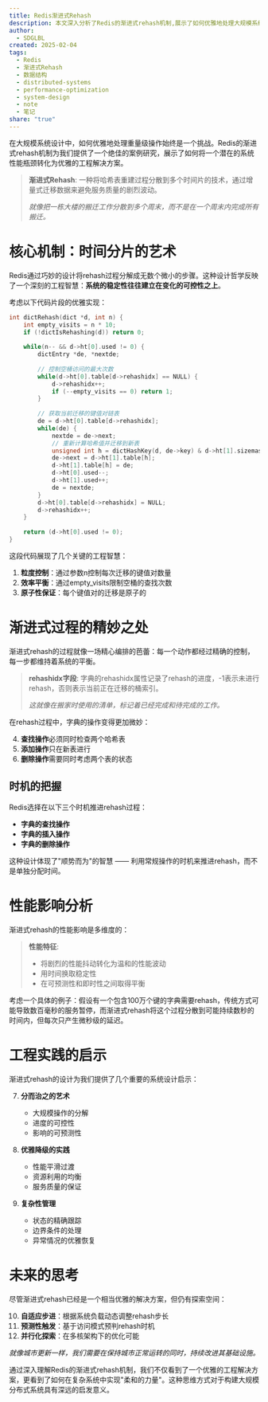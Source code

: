 ```yaml
---
title: Redis渐进式Rehash
description: 本文深入分析了Redis的渐进式rehash机制,展示了如何优雅地处理大规模系统中的重量级操作,并探讨了其核心机制、性能影响及工程实践的启示。
author:
  - SDGLBL
created: 2025-02-04
tags:
  - Redis
  - 渐进式Rehash
  - 数据结构
  - distributed-systems
  - performance-optimization
  - system-design
  - note
  - 笔记
share: "true"
---
```



在大规模系统设计中，如何优雅地处理重量级操作始终是一个挑战。Redis的渐进式rehash机制为我们提供了一个绝佳的案例研究，展示了如何将一个潜在的系统性能瓶颈转化为优雅的工程解决方案。

> **渐进式Rehash**: 一种将哈希表重建过程分散到多个时间片的技术，通过增量式迁移数据来避免服务质量的剧烈波动。
> 
> *就像把一栋大楼的搬迁工作分散到多个周末，而不是在一个周末内完成所有搬迁。*

# 核心机制：时间分片的艺术

Redis通过巧妙的设计将rehash过程分解成无数个微小的步骤。这种设计哲学反映了一个深刻的工程智慧：**系统的稳定性往往建立在变化的可控性之上**。

考虑以下代码片段的优雅实现：

```c
int dictRehash(dict *d, int n) {
    int empty_visits = n * 10;
    if (!dictIsRehashing(d)) return 0;
    
    while(n-- && d->ht[0].used != 0) {
        dictEntry *de, *nextde;
        
        // 控制空桶访问的最大次数
        while(d->ht[0].table[d->rehashidx] == NULL) {
            d->rehashidx++;
            if (--empty_visits == 0) return 1;
        }
        
        // 获取当前迁移的键值对链表
        de = d->ht[0].table[d->rehashidx];
        while(de) {
            nextde = de->next;
            // 重新计算哈希值并迁移到新表
            unsigned int h = dictHashKey(d, de->key) & d->ht[1].sizemask;
            de->next = d->ht[1].table[h];
            d->ht[1].table[h] = de;
            d->ht[0].used--;
            d->ht[1].used++;
            de = nextde;
        }
        d->ht[0].table[d->rehashidx] = NULL;
        d->rehashidx++;
    }
    
    return (d->ht[0].used != 0);
}
```

这段代码展现了几个关键的工程智慧：

1. **粒度控制**：通过参数n控制每次迁移的键值对数量
2. **效率平衡**：通过empty_visits限制空桶的查找次数
3. **原子性保证**：每个键值对的迁移是原子的

# 渐进式过程的精妙之处

渐进式rehash的过程就像一场精心编排的芭蕾：每一个动作都经过精确的控制，每一步都维持着系统的平衡。

> **rehashidx字段**: 字典的rehashidx属性记录了rehash的进度，-1表示未进行rehash，否则表示当前正在迁移的桶索引。
> 
> *这就像在搬家时使用的清单，标记着已经完成和待完成的工作。*

在rehash过程中，字典的操作变得更加微妙：

4. **查找操作**必须同时检查两个哈希表
5. **添加操作**只在新表进行
6. **删除操作**需要同时考虑两个表的状态

## 时机的把握

Redis选择在以下三个时机推进rehash过程：

- **字典的查找操作**
- **字典的插入操作**
- **字典的删除操作**

这种设计体现了"顺势而为"的智慧 —— 利用常规操作的时机来推进rehash，而不是单独分配时间。

# 性能影响分析

渐进式rehash的性能影响是多维度的：

> **性能特征**: 
> - 将剧烈的性能抖动转化为温和的性能波动
> - 用时间换取稳定性
> - 在可预测性和即时性之间取得平衡

考虑一个具体的例子：假设有一个包含100万个键的字典需要rehash，传统方式可能导致数百毫秒的服务暂停，而渐进式rehash将这个过程分散到可能持续数秒的时间内，但每次只产生微秒级的延迟。

# 工程实践的启示

渐进式rehash的设计为我们提供了几个重要的系统设计启示：

7. **分而治之的艺术**
   - 大规模操作的分解
   - 进度的可控性
   - 影响的可预测性

8. **优雅降级的实践**
   - 性能平滑过渡
   - 资源利用的均衡
   - 服务质量的保证

9. **复杂性管理**
   - 状态的精确跟踪
   - 边界条件的处理
   - 异常情况的优雅恢复

# 未来的思考

尽管渐进式rehash已经是一个相当优雅的解决方案，但仍有探索空间：

10. **自适应步进**：根据系统负载动态调整rehash步长
11. **预测性触发**：基于访问模式预判rehash时机
12. **并行化探索**：在多核架构下的优化可能

*就像城市更新一样，我们需要在保持城市正常运转的同时，持续改进其基础设施。*

通过深入理解Redis的渐进式rehash机制，我们不仅看到了一个优雅的工程解决方案，更看到了如何在复杂系统中实现"柔和的力量"。这种思维方式对于构建大规模分布式系统具有深远的启发意义。